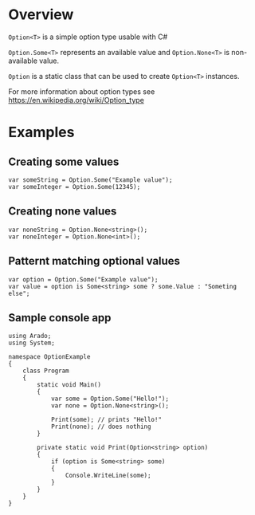 # Overview

`Option<T>` is a simple option type usable with C#

`Option.Some<T>` represents an available value and `Option.None<T>` is non-available value.

`Option` is a static class that can be used to create `Option<T>` instances.

For more information about option types see https://en.wikipedia.org/wiki/Option_type

# Examples

## Creating some values

```
var someString = Option.Some("Example value");
var someInteger = Option.Some(12345);
```

## Creating none values

```
var noneString = Option.None<string>();
var noneInteger = Option.None<int>();
```

## Patternt matching optional values

```
var option = Option.Some("Example value");
var value = option is Some<string> some ? some.Value : "Someting else";
```

## Sample console app

```
using Arado;
using System;

namespace OptionExample
{
    class Program
    {
        static void Main()
        {
            var some = Option.Some("Hello!");
            var none = Option.None<string>();

            Print(some); // prints "Hello!"
            Print(none); // does nothing
        }

        private static void Print(Option<string> option)
        {
            if (option is Some<string> some)
            {
                Console.WriteLine(some);
            }
        }
    }
}
```
